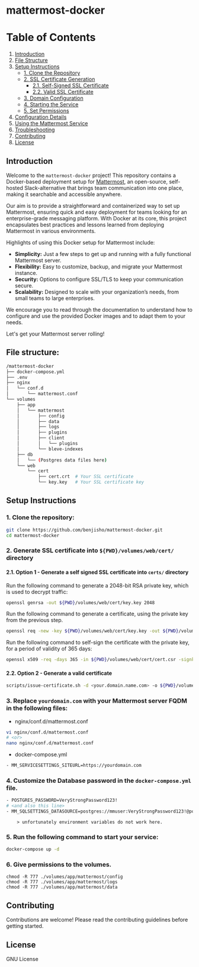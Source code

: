 # mattermost-docker

# Table of Contents

1. [Introduction](#introduction)
2. [File Structure](#file-structure)
3. [Setup Instructions](#setup-instructions)
   - [1. Clone the Repository](#1-clone-the-repository)
   - [2. SSL Certificate Generation](#2-ssl-certificate-generation)
     - [2.1. Self-Signed SSL Certificate](#21-self-signed-ssl-certificate)
     - [2.2. Valid SSL Certificate](#22-valid-ssl-certificate)
   - [3. Domain Configuration](#3-domain-configuration)
   - [4. Starting the Service](#4-starting-the-service)
   - [5. Set Permissions](#5-set-permissions)
4. [Configuration Details](#configuration-details)
5. [Using the Mattermost Service](#using-the-mattermost-service)
6. [Troubleshooting](#troubleshooting)
7. [Contributing](#contributing)
8. [License](#license)

## Introduction

Welcome to the `mattermost-docker` project! This repository contains a Docker-based deployment setup for [Mattermost](https://mattermost.com/), an open-source, self-hosted Slack-alternative that brings team communication into one place, making it searchable and accessible anywhere.

Our aim is to provide a straightforward and containerized way to set up Mattermost, ensuring quick and easy deployment for teams looking for an enterprise-grade messaging platform. With Docker at its core, this project encapsulates best practices and lessons learned from deploying Mattermost in various environments.

Highlights of using this Docker setup for Mattermost include:

- **Simplicity:** Just a few steps to get up and running with a fully functional Mattermost server.
- **Flexibility:** Easy to customize, backup, and migrate your Mattermost instance.
- **Security:** Options to configure SSL/TLS to keep your communication secure.
- **Scalability:** Designed to scale with your organization’s needs, from small teams to large enterprises.

We encourage you to read through the documentation to understand how to configure and use the provided Docker images and to adapt them to your needs.

Let's get your Mattermost server rolling!

## File structure:
```bash
/mattermost-docker
├── docker-compose.yml
├── .env
├── nginx
│   └── conf.d
│       └── mattermost.conf
└── volumes
    ├── app
    │   └── mattermost
    │       ├── config
    │       ├── data
    │       ├── logs
    │       ├── plugins
    │       ├── client
    │       │   └── plugins
    │       └── bleve-indexes
    ├── db
    │   └── (Postgres data files here)
    └── web
        └── cert
            ├── cert.crt  # Your SSL certificate
            └── key.key   # Your SSL certificate key

```

## Setup Instructions

### 1. Clone the repository:
```bash
git clone https://github.com/benjisho/mattermost-docker.git
cd mattermost-docker
```

### 2. Generate SSL certificate into `${PWD}/volumes/web/cert/` directory

#### 2.1. Option 1 - Generate a self signed SSL certificate into `certs/` directory
Run the following command to generate a 2048-bit RSA private key, which is used to decrypt traffic:
```bash
openssl genrsa -out ${PWD}/volumes/web/cert/key.key 2048
```
Run the following command to generate a certificate, using the private key from the previous step.
```bash
openssl req -new -key ${PWD}/volumes/web/cert/key.key -out ${PWD}/volumes/web/cert/cert.csr
```
Run the following command to self-sign the certificate with the private key, for a period of validity of 365 days:
```bash
openssl x509 -req -days 365 -in ${PWD}/volumes/web/cert/cert.csr -signkey ${PWD}/volumes/web/cert/key.key -out ${PWD}/volumes/web/cert/cert.crt
```
#### 2.2. Option 2 - Generate a valid certificate
```bash
scripts/issue-certificate.sh -d <your.domain.name.com> -o ${PWD}/volumes/web/cert/
```
### 3. Replace `yourdomain.com` with your Mattermost server FQDM in the following files:

- nginx/conf.d/mattermost.conf

```bash
vi nginx/conf.d/mattermost.conf
# <or>
nano nginx/conf.d/mattermost.conf
```

- docker-compose.yml

```bash
- MM_SERVICESETTINGS_SITEURL=https://yourdomain.com
```

### 4. Customize the Database password in the `docker-compose.yml` file.
```bash
- POSTGRES_PASSWORD=VeryStrongPassword123!
# <and also this line>
- MM_SQLSETTINGS_DATASOURCE=postgres://mmuser:VeryStrongPassword123!@postgres:5432/mattermost?sslmode=disable&connect_timeout=10
```
        > unfortunately environment variables do not work here.
### 5. Run the following command to start your service:
```bash
docker-compose up -d
```
### 6. Give permissions to the volumes.
```
chmod -R 777 ./volumes/app/mattermost/config
chmod -R 777 ./volumes/app/mattermost/logs
chmod -R 777 ./volumes/app/mattermost/data
```

## Contributing
Contributions are welcome! Please read the contributing guidelines before getting started.

## License
GNU License
